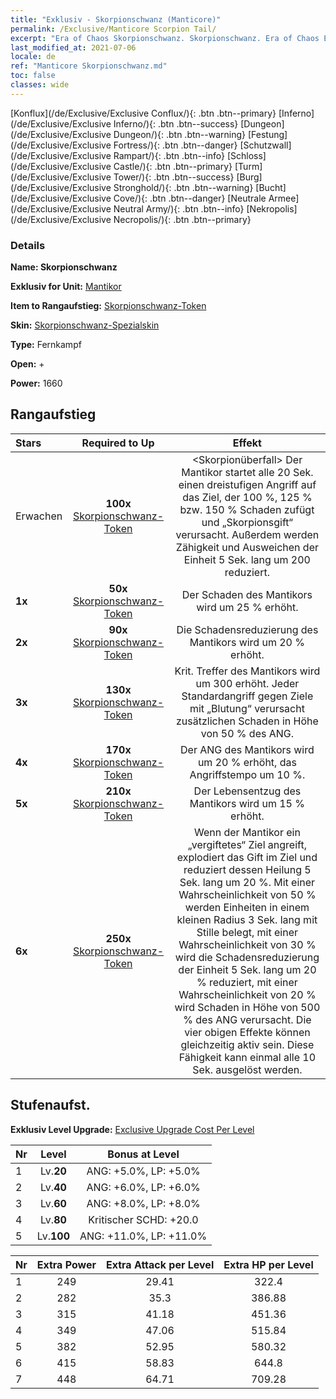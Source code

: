 ```yaml
---
title: "Exklusiv - Skorpionschwanz (Manticore)"
permalink: /Exclusive/Manticore Scorpion Tail/
excerpt: "Era of Chaos Skorpionschwanz. Skorpionschwanz. Era of Chaos Exklusiv Skorpionschwanz. Mantikor Exklusiv."
last_modified_at: 2021-07-06
locale: de
ref: "Manticore Skorpionschwanz.md"
toc: false
classes: wide
---
```

 [Konflux](/de/Exclusive/Exclusive Conflux/){: .btn .btn--primary} [Inferno](/de/Exclusive/Exclusive Inferno/){: .btn .btn--success} [Dungeon](/de/Exclusive/Exclusive Dungeon/){: .btn .btn--warning} [Festung](/de/Exclusive/Exclusive Fortress/){: .btn .btn--danger} [Schutzwall](/de/Exclusive/Exclusive Rampart/){: .btn .btn--info} [Schloss](/de/Exclusive/Exclusive Castle/){: .btn .btn--primary} [Turm](/de/Exclusive/Exclusive Tower/){: .btn .btn--success} [Burg](/de/Exclusive/Exclusive Stronghold/){: .btn .btn--warning} [Bucht](/de/Exclusive/Exclusive Cove/){: .btn .btn--danger} [Neutrale Armee](/de/Exclusive/Exclusive Neutral Army/){: .btn .btn--info} [Nekropolis](/de/Exclusive/Exclusive Necropolis/){: .btn .btn--primary} 

### Details
 **Name: Skorpionschwanz** 

 **Exklusiv for Unit:** [Mantikor](/de/units/Manticore/) 

 **Item to Rangaufstieg:** [Skorpionschwanz-Token](/ItemsDE/con_992/)

 **Skin:** [Skorpionschwanz-Spezialskin](/ItemsDE/con_660/)

 **Type:** Fernkampf

 **Open:** +

 **Power:** 1660

## Rangaufstieg

  |     Stars    |  Required to Up | Effekt |
  |:-------------|:---------------:|:---------------:|
  |  Erwachen  | **100x** [Skorpionschwanz-Token](/ItemsDE/con_992/) | <Skorpionüberfall> Der Mantikor startet alle 20 Sek. einen dreistufigen Angriff auf das Ziel, der 100 %, 125 % bzw. 150 % Schaden zufügt und „Skorpionsgift“ verursacht. Außerdem werden Zähigkeit und Ausweichen der Einheit 5 Sek. lang um 200 reduziert. |
  | **1x** <i class="fas fa-star"/> | **50x** [Skorpionschwanz-Token](/ItemsDE/con_992/) | Der Schaden des Mantikors wird um 25 % erhöht. |
  | **2x** <i class="fas fa-star"/> | **90x** [Skorpionschwanz-Token](/ItemsDE/con_992/) | Die Schadensreduzierung des Mantikors wird um 20 % erhöht. |
  | **3x** <i class="fas fa-star"/> | **130x** [Skorpionschwanz-Token](/ItemsDE/con_992/) | Krit. Treffer des Mantikors wird um 300 erhöht. Jeder Standardangriff gegen Ziele mit „Blutung“ verursacht zusätzlichen Schaden in Höhe von 50 % des ANG. |
  | **4x** <i class="fas fa-star"/> | **170x** [Skorpionschwanz-Token](/ItemsDE/con_992/) | Der ANG des Mantikors wird um 20 % erhöht, das Angriffstempo um 10 %. |
  | **5x** <i class="fas fa-star"/> | **210x** [Skorpionschwanz-Token](/ItemsDE/con_992/) | Der Lebensentzug des Mantikors wird um 15 % erhöht. |
  | **6x** <i class="fas fa-star"/> | **250x** [Skorpionschwanz-Token](/ItemsDE/con_992/) | <Giftexplosion> Wenn der Mantikor ein „vergiftetes“ Ziel angreift, explodiert das Gift im Ziel und reduziert dessen Heilung 5 Sek. lang um 20 %. Mit einer Wahrscheinlichkeit von 50 % werden Einheiten in einem kleinen Radius 3 Sek. lang mit Stille belegt, mit einer Wahrscheinlichkeit von 30 % wird die Schadensreduzierung der Einheit 5 Sek. lang um 20 % reduziert, mit einer Wahrscheinlichkeit von 20 % wird Schaden in Höhe von 500 % des ANG verursacht. Die vier obigen Effekte können gleichzeitig aktiv sein. Diese Fähigkeit kann einmal alle 10 Sek. ausgelöst werden. |


## Stufenaufst.
 **Exklusiv Level Upgrade:** [Exclusive Upgrade Cost Per Level](/Exclusive/ExclusiveUpgradeCostPerLevel/)

  |  Nr  |   Level  | Bonus at Level |
  |:-----|:--------:|:--------------:|
  | 1 | Lv.**20** | ANG: +5.0%, LP: +5.0% |
  | 2 | Lv.**40** | ANG: +6.0%, LP: +6.0% |
  | 3 | Lv.**60** | ANG: +8.0%, LP: +8.0% |
  | 4 | Lv.**80** | Kritischer SCHD: +20.0 |
  | 5 | Lv.**100** | ANG: +11.0%, LP: +11.0% |


  |  Nr  |  Extra Power | Extra Attack per Level | Extra HP per Level |
  |:-----|:--------:|:--------:|:--------:|
  | 1 | 249 | 29.41 | 322.4 |
  | 2 | 282 | 35.3 | 386.88 |
  | 3 | 315 | 41.18 | 451.36 |
  | 4 | 349 | 47.06 | 515.84 |
  | 5 | 382 | 52.95 | 580.32 |
  | 6 | 415 | 58.83 | 644.8 |
  | 7 | 448 | 64.71 | 709.28 |


